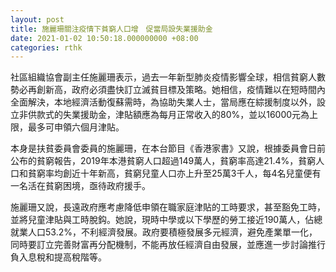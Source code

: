 ```yaml
---
layout: post
title: 施麗珊關注疫情下貧窮人口增　促當局設失業援助金
date: 2021-01-02 10:50:18.000000000 +08:00
categories: rthk
---
```


社區組織協會副主任施麗珊表示，過去一年新型肺炎疫情影響全球，相信貧窮人數勢必再創新高，政府必須盡快訂立滅貧目標及策略。她相信，疫情難以在短時間內全面解決，本地經濟活動復蘇需時，為協助失業人士，當局應在綜援制度以外，設立非供款式的失業援助金，津貼額應為每月正常收入的80%，並以16000元為上限，最多可申領六個月津貼。

本身是扶貧委員會委員的施麗珊，在本台節目《香港家書》又說，根據委員會日前公布的貧窮報告，2019年本港貧窮人口超過149萬人，貧窮率高達21.4%，貧窮人口和貧窮率均創近十年新高，貧窮兒童人口亦上升至25萬3千人，每4名兒童便有一名活在貧窮困境，亟待政府援手。

施麗珊又說，長遠政府應考慮降低申領在職家庭津貼的工時要求，甚至豁免工時，並將兒童津貼與工時脫鈎。她說，現時中學或以下學歷的勞工接近190萬人，佔總就業人口53.2%，不利經濟發展。政府要積極發展多元經濟，避免產業單一化，同時要訂立完善財富再分配機制，不能再放任經濟自由發展，並應進一步討論推行負入息稅和提高稅階等。
